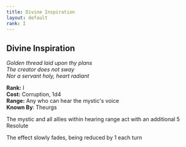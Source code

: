 ```yaml
---
title: Divine Inspiration
layout: default
rank: I
---
```


## Divine Inspiration
_Golden thread laid upon thy plans_  
_The creator does not sway_  
_Nor a servant holy, heart radiant_

**Rank:** I  
**Cost:** Corruption, 1d4  
**Range:** Any who can hear the mystic's voice  
**Known By**: Theurgs

The mystic and all allies within hearing range act with an additional 5 Resolute  

The effect slowly fades, being reduced by 1 each turn
